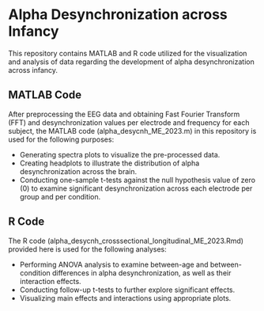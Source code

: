 # Alpha Desynchronization across Infancy
This repository contains MATLAB and R code utilized for the visualization and analysis of data regarding the development of alpha desynchronization across infancy.

## MATLAB Code
After preprocessing the EEG data and obtaining Fast Fourier Transform (FFT) and desynchronization values per electrode and frequency for each subject, the MATLAB code (alpha_desycnh_ME_2023.m) in this repository is used for the following purposes:

- Generating spectra plots to visualize the pre-processed data.
- Creating headplots to illustrate the distribution of alpha desynchronization across the brain.
- Conducting one-sample t-tests against the null hypothesis value of zero (0) to examine significant desynchronization across each electrode per group and per condition.


## R Code
The R code (alpha_desycnh_crosssectional_longitudinal_ME_2023.Rmd) provided here is used for the following analyses:

- Performing ANOVA analysis to examine between-age and between-condition differences in alpha desynchronization, as well as their interaction effects.
- Conducting follow-up t-tests to further explore significant effects.
- Visualizing main effects and interactions using appropriate plots.
